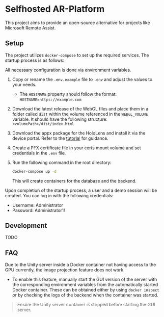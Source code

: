 # Selfhosted AR-Platform

This project aims to provide an open-source alternative for projects like Microsoft Remote Assist.

## Setup

The project utilizes `docker-compose` to set up the required services. The startup process is as follows:

All necessary configuration is done via environment variables.

1. Copy or rename the `.env.example` file to `.env` and adjust the values to your needs.
    - The `HOSTNAME` property should follow the format: `HOSTNAME=https://example.com`

2. Download the latest release of the WebGL files and place them in a folder called `dist` within the volume referenced in the `WEBGL_VOLUME` variable. It should have the following structure: `<volumePath>/dist/index.html`

3. Download the appx package for the HoloLens and install it via the device portal. Refer to the [tutorial](https://learn.microsoft.com/en-us/windows/mixed-reality/develop/advanced-concepts/using-the-windows-device-portal) for guidance.

4. Create a PFX certificate file in your certs mount volume and set credentials in the `.env` file.

5. Run the following command in the root directory:

    ```bash
    docker-compose up -d
    ```

   This will create containers for the database and the backend.

Upon completion of the startup process, a user and a demo session will be created. You can log in with the following credentials:
   - Username: Administrator
   - Password: Administrator1!

## Development

TODO

## FAQ

Due to the Unity server inside a Docker container not having access to the GPU currently, the image projection feature does not work.

- To enable this feature, manually start the GUI version of the server with the corresponding environment variables from the automatically started Docker container. These can be obtained either by using `docker inspect` or by checking the logs of the backend when the container was started.

> Ensure the Unity server container is stopped before starting the GUI server.

